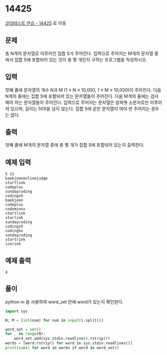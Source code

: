 # 14425

[코딩테스트 연습 - 14425][1] 로 이동

## 문제

총 N개의 문자열로 이루어진 집합 S가 주어진다.
입력으로 주어지는 M개의 문자열 중에서 집합 S에 포함되어 있는 것이 총 몇 개인지 구하는 프로그램을 작성하시오.

## 입력

첫째 줄에 문자열의 개수 N과 M (1 ≤ N ≤ 10,000, 1 ≤ M ≤ 10,000)이 주어진다.
다음 N개의 줄에는 집합 S에 포함되어 있는 문자열들이 주어진다.
다음 M개의 줄에는 검사해야 하는 문자열들이 주어진다.
입력으로 주어지는 문자열은 알파벳 소문자로만 이루어져 있으며, 길이는 500을 넘지 않는다. 집합 S에 같은 문자열이 여러 번 주어지는 경우는 없다.

## 출력

첫째 줄에 M개의 문자열 중에 총 몇 개가 집합 S에 포함되어 있는지 출력한다.

## 예제 입력

```
5 11
baekjoononlinejudge
startlink
codeplus
sundaycoding
codingsh
baekjoon
codeplus
codeminus
startlink
starlink
sundaycoding
codingsh
codinghs
sondaycoding
startrink
icerink

```

## 예제 출력

```
4

```

## 풀이

python in 을 사용하여 word_set 안에 word가 있는지 확인한다.

```python
import sys

N, M = [int(num) for num in input().split()]

word_set = set()
for _ in range(N):
    word_set.add(sys.stdin.readline().rstrip())
words = [word.rstrip() for word in sys.stdin.readlines()]
print(sum(1 for word in words if word in word_set))

```

[1]: https://www.acmicpc.net/problem/14425
